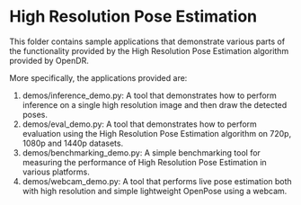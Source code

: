 # High Resolution Pose Estimation

This folder contains sample applications that demonstrate various parts of the functionality provided by the High Resolution Pose Estimation algorithm provided by OpenDR.

More specifically, the applications provided are:

1. demos/inference_demo.py: A tool that demonstrates how to perform inference on a single high resolution image and then draw the detected poses. 
2. demos/eval_demo.py: A tool that demonstrates how to perform evaluation using the High Resolution Pose Estimation algorithm on 720p, 1080p and 1440p datasets. 
3. demos/benchmarking_demo.py: A simple benchmarking tool for measuring the performance of High Resolution Pose Estimation in various platforms.
4. demos/webcam_demo.py: A tool that performs live pose estimation both with high resolution and simple lightweight OpenPose using a webcam.


